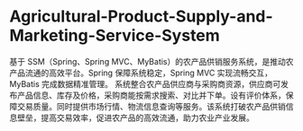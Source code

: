 # Agricultural-Product-Supply-and-Marketing-Service-System
基于 SSM（Spring、Spring MVC、MyBatis）的农产品供销服务系统，是推动农产品流通的高效平台。Spring 保障系统稳定，Spring MVC 实现流畅交互，MyBatis 完成数据精准管理。  系统整合农产品供应商与采购商资源，供应商可发布产品信息、库存及价格，采购商能按需求搜索、对比并下单。设有评价体系，保障交易质量。同时提供市场行情、物流信息查询等服务。该系统打破农产品供销信息壁垒，提高交易效率，促进农产品的高效流通，助力农业产业发展。 
